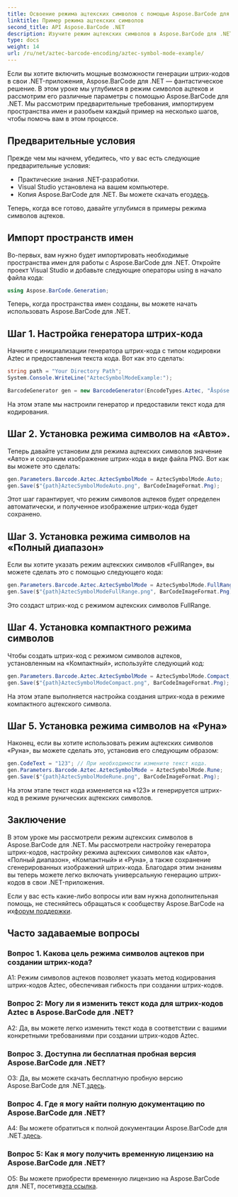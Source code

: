 ```yaml
---
title: Освоение режима ацтекских символов с помощью Aspose.BarCode для .NET
linktitle: Пример режима ацтекских символов
second_title: API Aspose.BarCode .NET
description: Изучите режим ацтекских символов в Aspose.BarCode для .NET и узнайте, как с легкостью создавать универсальные штрих-коды. В этом подробном руководстве вы познакомитесь с режимами «Авто», «Полный диапазон», «Компактный» и «Руна».
type: docs
weight: 14
url: /ru/net/aztec-barcode-encoding/aztec-symbol-mode-example/
---
```

Если вы хотите включить мощные возможности генерации штрих-кодов в свои .NET-приложения, Aspose.BarCode для .NET — фантастическое решение. В этом уроке мы углубимся в режим символов ацтеков и рассмотрим его различные параметры с помощью Aspose.BarCode для .NET. Мы рассмотрим предварительные требования, импортируем пространства имен и разобьем каждый пример на несколько шагов, чтобы помочь вам в этом процессе.

## Предварительные условия

Прежде чем мы начнем, убедитесь, что у вас есть следующие предварительные условия:

- Практические знания .NET-разработки.
- Visual Studio установлена на вашем компьютере.
-  Копия Aspose.BarCode для .NET. Вы можете скачать его[здесь](https://releases.aspose.com/barcode/net/).

Теперь, когда все готово, давайте углубимся в примеры режима символов ацтеков.

## Импорт пространств имен

Во-первых, вам нужно будет импортировать необходимые пространства имен для работы с Aspose.BarCode для .NET. Откройте проект Visual Studio и добавьте следующие операторы using в начало файла кода:

```csharp
using Aspose.BarCode.Generation;
```

Теперь, когда пространства имен созданы, вы можете начать использовать Aspose.BarCode для .NET.

## Шаг 1. Настройка генератора штрих-кода

Начните с инициализации генератора штрих-кода с типом кодировки Aztec и предоставления текста кода. Вот как это сделать:

```csharp
string path = "Your Directory Path";
System.Console.WriteLine("AztecSymbolModeExample:");

BarcodeGenerator gen = new BarcodeGenerator(EncodeTypes.Aztec, "Åspóse.Barcóde©");
```

На этом этапе мы настроили генератор и предоставили текст кода для кодирования.

## Шаг 2. Установка режима символов на «Авто».

Теперь давайте установим для режима ацтекских символов значение «Авто» и сохраним изображение штрих-кода в виде файла PNG. Вот как вы можете это сделать:

```csharp
gen.Parameters.Barcode.Aztec.AztecSymbolMode = AztecSymbolMode.Auto;
gen.Save($"{path}AztecSymbolModeAuto.png", BarCodeImageFormat.Png);
```

Этот шаг гарантирует, что режим символов ацтеков будет определен автоматически, и полученное изображение штрих-кода будет сохранено.

## Шаг 3. Установка режима символов на «Полный диапазон»

Если вы хотите указать режим ацтекских символов «FullRange», вы можете сделать это с помощью следующего кода:

```csharp
gen.Parameters.Barcode.Aztec.AztecSymbolMode = AztecSymbolMode.FullRange;
gen.Save($"{path}AztecSymbolModeFullRange.png", BarCodeImageFormat.Png);
```

Это создаст штрих-код с режимом ацтекских символов FullRange.

## Шаг 4. Установка компактного режима символов

Чтобы создать штрих-код с режимом символов ацтеков, установленным на «Компактный», используйте следующий код:

```csharp
gen.Parameters.Barcode.Aztec.AztecSymbolMode = AztecSymbolMode.Compact;
gen.Save($"{path}AztecSymbolModeCompact.png", BarCodeImageFormat.Png);
```

На этом этапе выполняется настройка создания штрих-кода в режиме компактного ацтекского символа.

## Шаг 5. Установка режима символов на «Руна»

Наконец, если вы хотите использовать режим ацтекских символов «Руна», вы можете сделать это, установив его следующим образом:

```csharp
gen.CodeText = "123"; // При необходимости измените текст кода.
gen.Parameters.Barcode.Aztec.AztecSymbolMode = AztecSymbolMode.Rune;
gen.Save($"{path}AztecSymbolModeRune.png", BarCodeImageFormat.Png);
```

На этом этапе текст кода изменяется на «123» и генерируется штрих-код в режиме рунических ацтекских символов.

## Заключение

В этом уроке мы рассмотрели режим ацтекских символов в Aspose.BarCode для .NET. Мы рассмотрели настройку генератора штрих-кодов, настройку режима ацтекских символов как «Авто», «Полный диапазон», «Компактный» и «Руна», а также сохранение сгенерированных изображений штрих-кода. Благодаря этим знаниям вы теперь можете легко включать универсальную генерацию штрих-кодов в свои .NET-приложения.

 Если у вас есть какие-либо вопросы или вам нужна дополнительная помощь, не стесняйтесь обращаться к сообществу Aspose.BarCode на их[форум поддержки](https://forum.aspose.com/c/barcode/13).

## Часто задаваемые вопросы

### Вопрос 1. Какова цель режима символов ацтеков при создании штрих-кода?

A1: Режим символов ацтеков позволяет указать метод кодирования штрих-кодов Aztec, обеспечивая гибкость при создании штрих-кодов.

### Вопрос 2: Могу ли я изменить текст кода для штрих-кодов Aztec в Aspose.BarCode для .NET?

A2: Да, вы можете легко изменить текст кода в соответствии с вашими конкретными требованиями при создании штрих-кодов Aztec.

### Вопрос 3. Доступна ли бесплатная пробная версия Aspose.BarCode для .NET?

О3: Да, вы можете скачать бесплатную пробную версию Aspose.BarCode для .NET.[здесь](https://releases.aspose.com/).

### Вопрос 4. Где я могу найти полную документацию по Aspose.BarCode для .NET?

 A4: Вы можете обратиться к полной документации Aspose.BarCode для .NET.[здесь](https://reference.aspose.com/barcode/net/).

### Вопрос 5: Как я могу получить временную лицензию на Aspose.BarCode для .NET?

 О5: Вы можете приобрести временную лицензию на Aspose.BarCode для .NET, посетив[эта ссылка](https://purchase.aspose.com/temporary-license/).